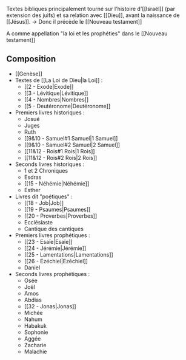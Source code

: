 Textes bibliques principalement tourné sur l'histoire d'[[Israël]] (par extension des juifs) et sa relation avec [[Dieu]], avant la naissance de [[Jésus]].
-> Donc il précède le [[Nouveau testament]]

A comme appellation "la loi et les prophéties" dans le [[Nouveau testament]]
## Composition
- [[Genèse]]
- Textes de [[La Loi de Dieu|la Loi]] :
	- [[2 - Exode|Exode]]
	- [[3 - Lévitique|Lévitique]]
	- [[4 - Nombres|Nombres]]
	- [[5 - Deutéronome|Deutéronome]]
- Premiers livres historiques :
	- Josué
	- Juges
	- Ruth
	- [[9&10 - Samuel#1 Samuel|1 Samuel]]
	- [[9&10 - Samuel#2 Samuel|2 Samuel]]
	- [[11&12 - Rois#1 Rois|1 Rois]]
	- [[11&12 - Rois#2 Rois|2 Rois]]
- Seconds livres historiques :
	- 1 et 2 Chroniques
	- Esdras
	- [[15 - Néhémie|Néhémie]]
	- Esther
- Livres dit "poétiques" :
	- [[18 - Job|Job]]
	- [[19 - Psaumes|Psaumes]]
	- [[20 - Proverbes|Proverbes]]
	- Ecclésiaste
	- Cantique des cantiques
- Premiers livres prophétiques :
	- [[23 - Esaïe|Esaïe]]
	- [[24 - Jérémie|Jérémie]]
	- [[25 - Lamentations|Lamentations]]
	- [[26 - Ezéchiel|Ezéchiel]]
	- Daniel
- Seconds livres prophétiques :
	- Osée
	- Joël
	- Amos
	- Abdias
	- [[32 - Jonas|Jonas]]
	- Michée
	- Nahum
	- Habakuk
	- Sophonie
	- Aggée
	- Zacharie
	- Malachie